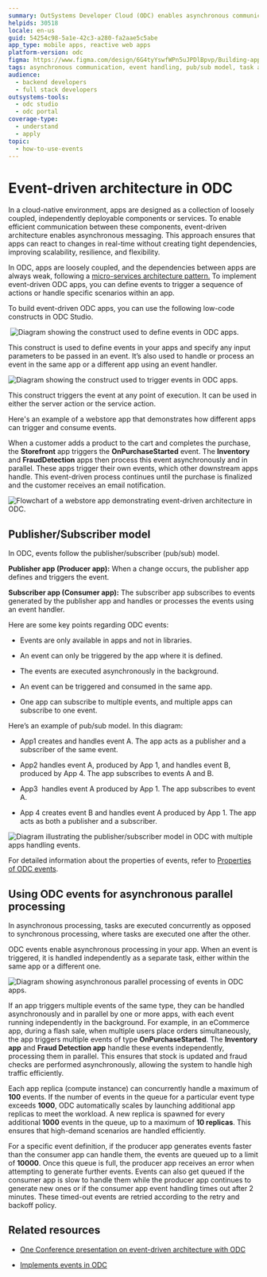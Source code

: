 ```yaml
---
summary: OutSystems Developer Cloud (ODC) enables asynchronous communication and task automation via back-end events.
helpids: 30518
locale: en-us
guid: 54254c98-5a1e-42c3-a280-fa2aae5c5abe
app_type: mobile apps, reactive web apps
platform-version: odc
figma: https://www.figma.com/design/6G4tyYswfWPn5uJPDlBpvp/Building-apps?node-id=7453-435
tags: asynchronous communication, event handling, pub/sub model, task automation, data orchestration
audience:
  - backend developers
  - full stack developers
outsystems-tools:
  - odc studio
  - odc portal
coverage-type:
  - understand
  - apply
topic:
  - how-to-use-events
---
```


# Event-driven architecture in ODC

In a cloud-native environment, apps are designed as a collection of loosely coupled, independently deployable components or services. To enable efficient communication between these components, event-driven architecture enables asynchronous messaging. This approach ensures that apps can react to changes in real-time without creating tight dependencies, improving scalability, resilience, and flexibility.

In ODC, apps are loosely coupled, and the dependencies between apps are always weak, following a [micro-services architecture pattern.](../../app-architecture/intro.md) To implement event-driven ODC apps, you can define events to trigger a sequence of actions or handle specific scenarios within an app.

To build event-driven ODC apps, you can use the following low-code constructs in ODC Studio. 

 ![Diagram showing the construct used to define events in ODC apps.](images/define-event-icon-odcs.png "Defining Events in ODC")

This construct is used to define events in your apps and specify any input parameters to be passed in an event. It’s also used to handle or process an event in the same app or a different app using an event handler.

![Diagram showing the construct used to trigger events in ODC apps.](images/trigger-event-icon-odcs.png "Triggering Events in ODC") 

This construct triggers the event at any point of execution. It can be used in either the server action or the service action. 

Here's an example of a webstore app that demonstrates how different apps can trigger and consume events. 

When a customer adds a product to the cart and completes the purchase, the **Storefront** app triggers the **OnPurchaseStarted** event. The **Inventory** and **FraudDetection** apps then process this event asynchronously and in parallel. These apps trigger their own events, which other downstream apps handle. This event-driven process continues until the purchase is finalized and the customer receives an email notification.

![Flowchart of a webstore app demonstrating event-driven architecture in ODC.](images/eda-example-diag.png "Event-Driven Architecture Example")

## Publisher/Subscriber model

In ODC, events follow the publisher/subscriber (pub/sub) model.

**Publisher app (Producer app):** When a change occurs, the publisher app defines and triggers the event.

**Subscriber app (Consumer app):** The subscriber app subscribes to events generated by the publisher app and handles or processes the events using an event handler. 

Here are some key points regarding ODC events:

* Events are only available in apps and not in libraries.

* An event can only be triggered by the app where it is defined.

* The events are executed asynchronously in the background.

* An event can be triggered and consumed in the same app.

* One app can subscribe to multiple events, and multiple apps can subscribe to one event.

Here’s an example of pub/sub model. In this diagram:

* App1 creates and handles event A. The app acts as a publisher and a subscriber of the same event.

* App2 handles event A, produced by App 1, and handles event B, produced by App 4. The app subscribes to events A and B.

* App3  handles event A produced by App 1. The app subscribes to event A.

* App 4 creates event B and handles event A produced by App 1. The app acts as both a publisher and a subscriber.

![Diagram illustrating the publisher/subscriber model in ODC with multiple apps handling events.](images/pub-sub-diag.png "Publisher/Subscriber Model in ODC")

For detailed information about the properties of events, refer to [Properties of ODC events](events-properties.md).

## Using ODC events for asynchronous parallel processing

In asynchronous processing, tasks are executed concurrently as opposed to synchronous processing, where tasks are executed one after the other.

ODC events enable asynchronous processing in your app. When an event is triggered, it is handled independently as a separate task, either within the same app or a different one.

![Diagram showing asynchronous parallel processing of events in ODC apps.](images/parallel-processing-diag.png "Asynchronous Parallel Processing in ODC")

If an app triggers multiple events of the same type, they can be handled asynchronously and in parallel by one or more apps, with each event running independently in the background. For example, in an eCommerce app, during a flash sale, when multiple users place orders simultaneously, the app triggers multiple events of type **OnPurchaseStarted**. The **Inventory app** and **Fraud Detection app** handle these events independently, processing them in parallel. This ensures that stock is updated and fraud checks are performed asynchronously, allowing the system to handle high traffic efficiently.

Each app replica (compute instance) can concurrently handle a maximum of **100** events. If the number of events in the queue for a particular event type exceeds **1000**, ODC automatically scales by launching additional app replicas to meet the workload. A new replica is spawned for every additional **1000** events in the queue, up to a maximum of **10 replicas**. This ensures that high-demand scenarios are handled efficiently.

<div class="info" markdown="1">

For a specific event definition, if the producer app generates events faster than the consumer app can handle them, the events are queued up to a limit of **10000**. Once this queue is full, the producer app receives an error when attempting to generate further events. Events can also get queued if the consumer app is slow to handle them while the producer app continues to generate new ones or if the consumer app event handling times out after 2 minutes. These timed-out events are retried according to the retry and backoff policy.

</div>

## Related resources

* [One Conference presentation on event-driven architecture with ODC](https://www.youtube.com/watch?v=gLfUocukA4Q)

* [Implements events in ODC](implement-events.md)
